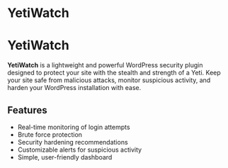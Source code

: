 # YetiWatch

# YetiWatch

**YetiWatch** is a lightweight and powerful WordPress security plugin designed to protect your site with the stealth and strength of a Yeti. Keep your site safe from malicious attacks, monitor suspicious activity, and harden your WordPress installation with ease.

## Features

- Real-time monitoring of login attempts
- Brute force protection
- Security hardening recommendations
- Customizable alerts for suspicious activity
- Simple, user-friendly dashboard


